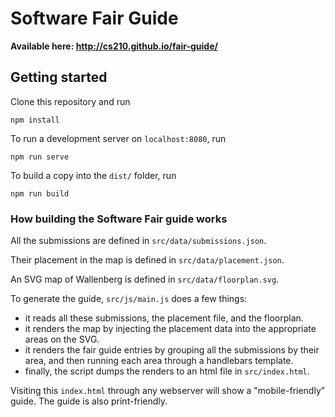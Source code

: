 # Software Fair Guide

**Available here: http://cs210.github.io/fair-guide/**

## Getting started

Clone this repository and run

```
npm install
```

To run a development server on `localhost:8080`, run

```
npm run serve
```

To build a copy into the `dist/` folder, run

```
npm run build
```

### How building the Software Fair guide works

All the submissions are defined in `src/data/submissions.json`.

Their placement in the map is defined in `src/data/placement.json`.

An SVG map of Wallenberg is defined in `src/data/floorplan.svg`.

To generate the guide, `src/js/main.js` does a few things:

- it reads all these submissions, the placement file, and the floorplan.
- it renders the map by injecting the placement data into the appropriate areas on the SVG.
- it renders the fair guide entries by grouping all the submissions by their area, and then running each area through a handlebars template.
- finally, the script dumps the renders to an html file in `src/index.html`.

Visiting this `index.html` through any webserver will show a "mobile-friendly" guide. The guide is also print-friendly.
